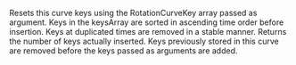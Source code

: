 Resets this curve keys using the RotationCurveKey array passed as
argument. Keys in the keysArray are sorted in ascending time order before
insertion. Keys at duplicated times are removed in a stable manner.
Returns the number of keys actually inserted. Keys previously stored in
this curve are removed before the keys passed as arguments are added.